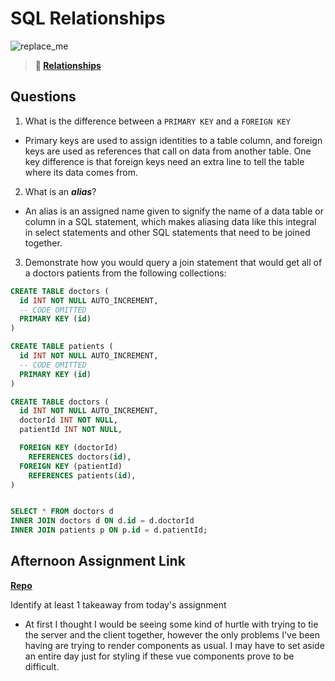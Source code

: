 # SQL Relationships

![replace_me](https://codeworks.blob.core.windows.net/public/assets/img/illustrations/placeholder.svg)

> **📖 [Relationships](https://codeworksacademy.com/fs-student-guide/resources/wk11/02-MySQL-Relationships)**

## Questions

1. What is the difference between a `PRIMARY KEY` and a `FOREIGN KEY`

- Primary keys are used to assign identities to a table column, and foreign keys are used as references that call on data from another table. One key difference is that foreign keys need an extra line to tell the table where its data comes from.

2. What is an ***alias***?

- An alias is an assigned name given to signify the name of a data table or column in a SQL statement, which makes aliasing data like this integral in select statements and other SQL statements that need to be joined together. 

3. Demonstrate how you would query a join statement that would get all of a doctors patients from the following collections:

```SQL
CREATE TABLE doctors (
  id INT NOT NULL AUTO_INCREMENT,
  -- CODE OMITTED
  PRIMARY KEY (id)
)

CREATE TABLE patients (
  id INT NOT NULL AUTO_INCREMENT,
  -- CODE OMITTED
  PRIMARY KEY (id)
)

CREATE TABLE doctors (
  id INT NOT NULL AUTO_INCREMENT,
  doctorId INT NOT NULL,
  patientId INT NOT NULL,

  FOREIGN KEY (doctorId)
    REFERENCES doctors(id),
  FOREIGN KEY (patientId)
    REFERENCES patients(id),
)


SELECT * FROM doctors d
INNER JOIN doctors d ON d.id = d.doctorId
INNER JOIN patients p ON p.id = d.patientId;
```

## Afternoon Assignment Link

**[Repo](https://github.com/doctorgrant99/<ASSIGNMENT_REPO>)**

Identify at least 1 takeaway from today's assignment

- At first I thought I would be seeing some kind of hurtle with trying to tie the server and the client together, however the only problems I've been having are trying to render components as usual. I may have to set aside an entire day just for styling if these vue components prove to be difficult.
